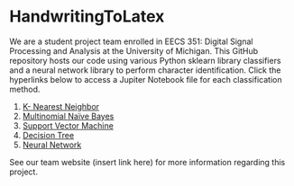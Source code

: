 # HandwritingToLatex
We are a student project team enrolled in EECS 351: Digital Signal Processing and Analysis at the University of Michigan.
This GitHub repository hosts our code using various Python sklearn library classifiers and a neural network library to perform character identification. Click the hyperlinks below to access a Jupiter Notebook file for each classification method. 

1. [K- Nearest Neighbor]()
2. [Multinomial Naïve Bayes](https://github.com/EmiliaPsacharopoulos/HandwritingToLatex/blob/main/NaiveBayes.ipynb)
3. [Support Vector Machine]()
4. [Decision Tree](https://github.com/EmiliaPsacharopoulos/HandwritingToLatex/blob/main/DecisionTree.ipynb)
5. [Neural Network]()

See our team website (insert link here) for more information regarding this project.
